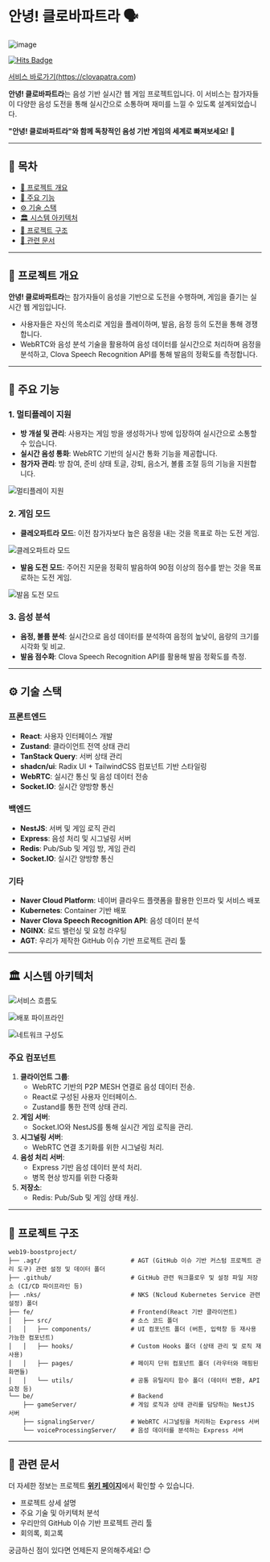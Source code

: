 # 안녕! 클로바파트라 🗣️

![image](https://github.com/user-attachments/assets/8001fa14-a691-4693-bd02-9aebd811f548)

[![Hits Badge](https://hits.seeyoufarm.com/api/count/incr/badge.svg?url=https%3A%2F%2Fgithub.com%2Fboostcampwm-2024%2Fweb19-boostproject&count_bg=%2379C83D&title_bg=%23555555&icon=&icon_color=%23E7E7E7&title=hits&edge_flat=false)](https://hits.seeyoufarm.com)

<a href="https://clovapatra.com">서비스 바로가기(https://clovapatra.com)</a>

**안녕! 클로바파트라**는 음성 기반 실시간 웹 게임 프로젝트입니다. 이 서비스는 참가자들이 다양한 음성 도전을 통해 실시간으로 소통하며 재미를 느낄 수 있도록 설계되었습니다.

**"안녕! 클로바파트라"와 함께 독창적인 음성 기반 게임의 세계로 빠져보세요!** 🎤

---

## 📄 목차

- [📜 프로젝트 개요](#-프로젝트-개요)
- [🚀 주요 기능](#-주요-기능)
- [⚙️ 기술 스택](#️-기술-스택)
- [🏛️ 시스템 아키텍처](#️-시스템-아키텍처)
- [📂 프로젝트 구조](#-프로젝트-구조)
- [🔗 관련 문서](#-관련-문서)

---

## 📜 프로젝트 개요

**안녕! 클로바파트라**는 참가자들이 음성을 기반으로 도전을 수행하며, 게임을 즐기는 실시간 웹 게임입니다.

- 사용자들은 자신의 목소리로 게임을 플레이하며, 발음, 음정 등의 도전을 통해 경쟁합니다.
- WebRTC와 음성 분석 기술을 활용하여 음성 데이터를 실시간으로 처리하며 음정을 분석하고, Clova Speech Recognition API를 통해 발음의 정확도를 측정합니다.

---

## 🚀 주요 기능

### 1. 멀티플레이 지원

- **방 개설 및 관리**: 사용자는 게임 방을 생성하거나 방에 입장하여 실시간으로 소통할 수 있습니다.
- **실시간 음성 통화**: WebRTC 기반의 실시간 통화 기능을 제공합니다.
- **참가자 관리**: 방 참여, 준비 상태 토글, 강퇴, 음소거, 볼륨 조절 등의 기능을 지원합니다.

![멀티플레이 지원](https://github.com/user-attachments/assets/b1c051e7-f581-451d-9cc0-517252db183f)

### 2. 게임 모드

- **클레오파트라 모드**: 이전 참가자보다 높은 음정을 내는 것을 목표로 하는 도전 게임.

![클레오파트라 모드](https://github.com/user-attachments/assets/a5b864a8-8836-42ad-83a0-efe5b51dc761)
  
- **발음 도전 모드**: 주어진 지문을 정확히 발음하여 90점 이상의 점수를 받는 것을 목표로하는 도전 게임.

![발음 도전 모드](https://github.com/user-attachments/assets/d6349380-ad28-4c41-ad79-a947870d816a)

### 3. 음성 분석

- **음정, 볼륨 분석**: 실시간으로 음성 데이터를 분석하여 음정의 높낮이, 음량의 크기를 시각화 및 비교.
- **발음 점수화**: Clova Speech Recognition API를 활용해 발음 정확도를 측정.

---

## ⚙️ 기술 스택

### 프론트엔드

- **React**: 사용자 인터페이스 개발
- **Zustand**: 클라이언트 전역 상태 관리
- **TanStack Query**: 서버 상태 관리
- **shadcn/ui**: Radix UI + TailwindCSS 컴포넌트 기반 스타일링
- **WebRTC**: 실시간 통신 및 음성 데이터 전송
- **Socket.IO**: 실시간 양방향 통신

### 백엔드

- **NestJS**: 서버 및 게임 로직 관리
- **Express**: 음성 처리 및 시그널링 서버
- **Redis**: Pub/Sub 및 게임 방, 게임 관리
- **Socket.IO**: 실시간 양방향 통신

### 기타

- **Naver Cloud Platform**: 네이버 클라우드 플랫폼을 활용한 인프라 및 서비스 배포
- **Kubernetes**: Container 기반 배포
- **Naver Clova Speech Recognition API**: 음성 데이터 분석
- **NGINX**: 로드 밸런싱 및 요청 라우팅
- **AGT**: 우리가 제작한 GitHub 이슈 기반 프로젝트 관리 툴

---

## 🏛️ 시스템 아키텍처


![서비스 흐름도](https://github.com/user-attachments/assets/3a8f6a67-82bd-4c33-ae17-5c316a9a06ae)

![배포 파이프라인](https://github.com/user-attachments/assets/eda6f750-0cba-49ef-82ca-f1b9ca67382c)

![네트워크 구성도](https://github.com/user-attachments/assets/0f96bdc9-e761-43b0-91fd-c491b980649d)

### 주요 컴포넌트

1. **클라이언트 그룹**:
   - WebRTC 기반의 P2P MESH 연결로 음성 데이터 전송.
   - React로 구성된 사용자 인터페이스.
   - Zustand를 통한 전역 상태 관리.
2. **게임 서버**:
   - Socket.IO와 NestJS를 통해 실시간 게임 로직을 관리.
3. **시그널링 서버**:
   - WebRTC 연결 초기화를 위한 시그널링 처리.
4. **음성 처리 서버**:
   - Express 기반 음성 데이터 분석 처리.
   - 병목 현상 방지를 위한 다중화
5. **저장소**:
   - Redis: Pub/Sub 및 게임 상태 캐싱.

---

## 📂 프로젝트 구조

```plaintext
web19-boostproject/
├── .agt/                         # AGT (GitHub 이슈 기반 커스텀 프로젝트 관리 도구) 관련 설정 및 데이터 폴더
├── .github/                      # GitHub 관련 워크플로우 및 설정 파일 저장소 (CI/CD 파이프라인 등)
├── .nks/                         # NKS (Ncloud Kubernetes Service 관련 설정) 폴더
├── fe/                           # Frontend(React 기반 클라이언트)
│   ├── src/                      # 소스 코드 폴더
│   │   ├── components/           # UI 컴포넌트 폴더 (버튼, 입력창 등 재사용 가능한 컴포넌트)
│   │   ├── hooks/                # Custom Hooks 폴더 (상태 관리 및 로직 재사용)
│   │   ├── pages/                # 페이지 단위 컴포넌트 폴더 (라우터와 매핑된 화면들)
│   │   └── utils/                # 공통 유틸리티 함수 폴더 (데이터 변환, API 요청 등)
└── be/                           # Backend
    ├── gameServer/               # 게임 로직과 상태 관리를 담당하는 NestJS 서버
    ├── signalingServer/          # WebRTC 시그널링을 처리하는 Express 서버
    └── voiceProcessingServer/    # 음성 데이터를 분석하는 Express 서버
```

---

## 🔗 관련 문서

더 자세한 정보는 프로젝트 [**위키 페이지**](https://github.com/boostcampwm-2024/web19-boostproject/wiki)에서 확인할 수 있습니다.

- 프로젝트 상세 설명
- 주요 기술 및 아키텍처 분석
- 우리만의 GitHub 이슈 기반 프로젝트 관리 툴
- 회의록, 회고록

궁금하신 점이 있다면 언제든지 문의해주세요! 😊
